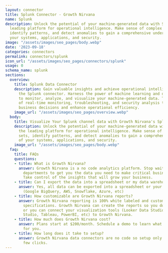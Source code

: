 ```yaml
---
layout: connector
title: Splunk Connector - Growth Nirvana
name: Splunk
description: Unlock the potential of your machine-generated data with Splunk – the
  leading platform for operational intelligence. Make sense of complex data sets,
  identify patterns, and detect anomalies to gain a comprehensive understanding of
  your systems, applications, and security.
image: "/assets/images/seo_pages/body.webp"
date: '2023-09-18'
categories: connectors
permalink: connectors/splunk
icon_url: "/assets/images/seo_pages/connectors/splunk"
usage: 0
schema_name: splunk
sections:
  overview:
    title: Splunk Data Connector
    description: Gain valuable insights and achieve operational intelligence with
      the Splunk connector. Harness the power of machine learning and data analytics
      to monitor, analyze, and visualize your machine-generated data. Take advantage
      of real-time monitoring, troubleshooting, and security analysis to drive better
      business decisions and enhance operational efficiency.
    image_url: "/assets/images/seo_pages/overview.webp"
  body:
    title: Visualize Your Splunk channel data with Growth Nirvana's Splunk Connector
    description: Unlock the potential of your machine-generated data with Splunk –
      the leading platform for operational intelligence. Make sense of complex data
      sets, identify patterns, and detect anomalies to gain a comprehensive understanding
      of your systems, applications, and security.
    image_url: "/assets/images/seo_pages/body.webp"
  faq:
    title: FAQs
    questions:
    - title: What is Growth Nirvana?
      answer: Growth Nirvana is a no code analytics platform. Stop waiting for other
        departments to get you the data you need to make critical business decisions.
        Take control of the insights that will grow your business.
    - title: Can I export the data into a spreadsheet or my data warehouse?
      answer: Yes, all data can be exported into a spreadsheet or your data warehouse
        (Google BigQuery, AWS, Snowflake, Azure, etc)
    - title: How customizable are Growth Nirvana reports?
      answer: Growth Nirvana reporting is 100% white labeled and customized to your
        specifications. Growth Nirvana can create the reports so you don’t have to
        or you can connect your visualization tools (Looker Data Studio/Google Data
        Studio, Tableau, PowerBI, etc) to Growth Nirvana.
    - title: How much does Growth Nirvana cost?
      answer: Plans start at $200/month. Schedule a demo to learn what plan is best
        for you.
    - title: How long does it take to setup?
      answer: Growth Nirvana data connectors are no code so setup only requires a
        few clicks.
---
```

